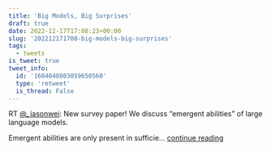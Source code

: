 ```yaml
---
title: 'Big Models, Big Surprises'
draft: true
date: 2022-12-17T17:08:23+00:00
slug: '202212171708-big-models-big-surprises'
tags:
  - tweets
is_tweet: true
tweet_info:
  id: '1604040803059650560'
  type: 'retweet'
  is_thread: False
---
```




RT [@_jasonwei](https://x.com/_jasonwei): New survey paper! We discuss “emergent abilities” of large language models.

Emergent abilities are only present in sufficie… [continue reading](https://x.com/sytelus/status/1604040803059650560)
